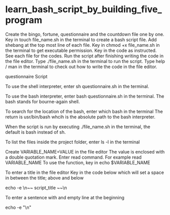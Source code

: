 # learn_bash_script_by_building_five_program

Create the bingo, fortune, questionnaire and the countdown file one by one.
Key in touch file_name.sh in the terminal to create a bash script file.
Add shebang at the top most line of each file.
Key in chmod +x file_name.sh in the terminal to get executable permission.
Key in the code as instructed. See each file for the codes.
Run the script after finishing writing the code in the file editor. Type ./file_name.sh in the terminal to run the script. 
Type help / man in the terminal to check out how to write the code in the file editor. 

questionnaire Script

To use the shell interpreter, enter sh questionnaire.sh in the terminal. 

To use the bash interpreter, enter bash questionnaire.sh in the terminal. The bash stands for bourne-again shell.

To search for the location of the bash, enter which bash in the terminal
The return is usr/bin/bash whcih is the absolute path to the bash interpreter. 

When the script is run by executing ./file_name.sh in the terminal, the default is bash instead of sh.

To list the files inside the project folder, enter ls -l in the terminal 

Create VARIABLE_NAME=VALUE in the file editor
The value is enclosed with a double quotation mark. 
Enter read command. For example read VARIABLE_NAME
To use the function, key in echo $VARIABLE_NAME

To enter a title in the file editor
Key in the code below which will set a space in between the title; above and below

 echo -e \n~~ script_title ~~\n

To enter a sentence with and empty line at the beginning

  echo -e "\n<text>"




